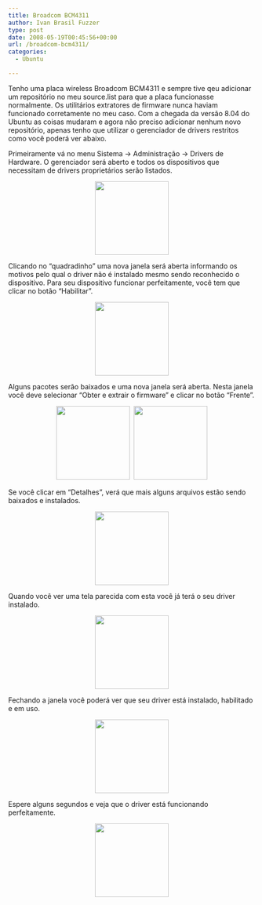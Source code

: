 ```yaml
---
title: Broadcom BCM4311
author: Ivan Brasil Fuzzer
type: post
date: 2008-05-19T00:45:56+00:00
url: /broadcom-bcm4311/
categories:
  - Ubuntu

---
```

Tenho uma placa wireless Broadcom BCM4311 e sempre tive qeu adicionar um repositório no meu source.list para que a placa funcionasse normalmente. Os utilitários extratores de firmware nunca haviam funcionado corretamente no meu caso. Com a chegada da versão 8.04 do Ubuntu as coisas mudaram e agora não preciso adicionar nenhum novo repositório, apenas tenho que utilizar o gerenciador de drivers restritos como você poderá ver abaixo.

Primeiramente vá no menu Sistema -> Administração -> Drivers de Hardware. O gerenciador será aberto e todos os dispositivos que necessitam de drivers proprietários serão listados.

<center>
  <a href='http://www.ubuntero.com.br/wp-content/uploads/2008/05/captura_da_tela.png'><img src="http://www.ubuntero.com.br/wp-content/uploads/2008/05/captura_da_tela-150x150.png" alt="" title="Broadcom" width="150" height="150" class="alignnone size-thumbnail wp-image-523" /></a>
</center>

Clicando no &#8220;quadradinho&#8221; uma nova janela será aberta informando os motivos pelo qual o driver não é instalado mesmo sendo reconhecido o dispositivo. Para seu dispositivo funcionar perfeitamente, você tem que clicar no botão &#8220;Habilitar&#8221;.

<center>
  <a href='http://www.ubuntero.com.br/wp-content/uploads/2008/05/captura_da_tela-1.png'><img src="http://www.ubuntero.com.br/wp-content/uploads/2008/05/captura_da_tela-1-150x150.png" alt="" title="Broadcom" width="150" height="150" class="alignnone size-thumbnail wp-image-524" /></a>
</center>

Alguns pacotes serão baixados e uma nova janela será aberta. Nesta janela você deve selecionar &#8220;Obter e extrair o firmware&#8221; e clicar no botão &#8220;Frente&#8221;.

<center>
  <a href='http://www.ubuntero.com.br/wp-content/uploads/2008/05/captura_da_tela-2.png'><img src="http://www.ubuntero.com.br/wp-content/uploads/2008/05/captura_da_tela-2-150x150.png" alt="" title="Broadcom" width="150" height="150" class="alignnone size-thumbnail wp-image-525" /></a>&nbsp;&nbsp;<a href='http://www.ubuntero.com.br/wp-content/uploads/2008/05/captura_da_tela-3.png'><img src="http://www.ubuntero.com.br/wp-content/uploads/2008/05/captura_da_tela-3-150x150.png" alt="" title="Broadcom" width="150" height="150" class="alignnone size-thumbnail wp-image-526" /></a>
</center>

Se você clicar em &#8220;Detalhes&#8221;, verá que mais alguns arquivos estão sendo baixados e instalados.

<center>
  <a href='http://www.ubuntero.com.br/wp-content/uploads/2008/05/captura_da_tela-4.png'><img src="http://www.ubuntero.com.br/wp-content/uploads/2008/05/captura_da_tela-4-150x150.png" alt="" title="Broadcom" width="150" height="150" class="alignnone size-thumbnail wp-image-527" /></a>
</center>

Quando você ver uma tela parecida com esta você já terá o seu driver instalado.

<center>
  <a href='http://www.ubuntero.com.br/wp-content/uploads/2008/05/captura_da_tela-5.png'><img src="http://www.ubuntero.com.br/wp-content/uploads/2008/05/captura_da_tela-5-150x150.png" alt="" title="Broadcom" width="150" height="150" class="alignnone size-thumbnail wp-image-528" /></a>
</center>

Fechando a janela você poderá ver que seu driver está instalado, habilitado e em uso.

<center>
  <a href='http://www.ubuntero.com.br/wp-content/uploads/2008/05/captura_da_tela-6.png'><img src="http://www.ubuntero.com.br/wp-content/uploads/2008/05/captura_da_tela-6-150x150.png" alt="" title="Broadcom" width="150" height="150" class="alignnone size-thumbnail wp-image-529" /></a>
</center>

Espere alguns segundos e veja que o driver está funcionando perfeitamente.

<center>
  <a href='http://www.ubuntero.com.br/wp-content/uploads/2008/05/captura_da_tela-7.png'><img src="http://www.ubuntero.com.br/wp-content/uploads/2008/05/captura_da_tela-7-150x150.png" alt="" title="Broadcom" width="150" height="150" class="alignnone size-thumbnail wp-image-530" /></a>
</center>
